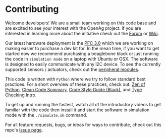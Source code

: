 # Contributing

Welcome developers! We are a small team working on this code base and are excited to see
your interest with the OpenAg project. If you are interested in learning more about the
initiative check out the [Forum](https://forum.openag.media.mit.edu/) or 
[Wiki](https://wiki.openag.media.mit.edu/start).

Our latest hardware deployment is the 
[PFC 3.0](https://wiki.openag.media.mit.edu/pfc_edu_3.0) which we are working on 
making easier to purchase a dev kit for. In the mean time, if you want to get started 
now we recommend purchasing a beaglebone black or just running the code in 
`simulation mode` on a laptop with Ubuntu or OSX. The software is designed to easily
communicate with any I2C device. To see the currently supported sensors / actuators, 
check out the [peripheral modules](../device/peripherals/modules).

This code is written with `Python` where we try to follow standard best practices. For 
a short overview of these practices, check out: 
[Zen of Python](https://www.python.org/dev/peps/pep-0020/), 
[Clean Code Summary](http://www.inf.fu-berlin.de/inst/ag-se/teaching/K-CCD-2014/Clean-Code-summary.pdf), 
[Code Style Guide (Black)](https://black.readthedocs.io/en/stable/the_black_code_style.html), 
and [Type Checking Intro](https://mypy.readthedocs.io/en/stable/introduction.html).

To get up and running the fastest, watch all of the introductory videos to get familiar
with the code then install it and start the software in simulation mode with the 
`./simulate.sh` command. 

For all feature requests, bugs, or ideas for ways to contribute, check out this 
repo's [issue page](https://github.com/OpenAgInitiative/openag-device-software/issues).
